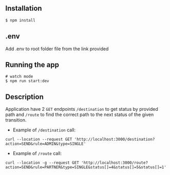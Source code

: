 ## Installation

```bash
$ npm install
```

## .env
Add .env to root folder file from the link provided

## Running the app

```bas
# watch mode
$ npm run start:dev
```

## Description
Application have 2 `GET` endpoints `/destination` to get status by provided path and `/route` to find the correct path to the next
status of the given transition.

- Example of `/destination` call:
```
curl --location --request GET 'http://localhost:3000/destination?action=SEND&rule=ADMIN&type=SINGLE'
```

- Example of `/route` call:
```
curl --location -g --request GET 'http://localhost:3000/route?action=SEND&rule=PARTNER&type=SINGLE&status[]=4&status[]=5&status[]=1'
```


